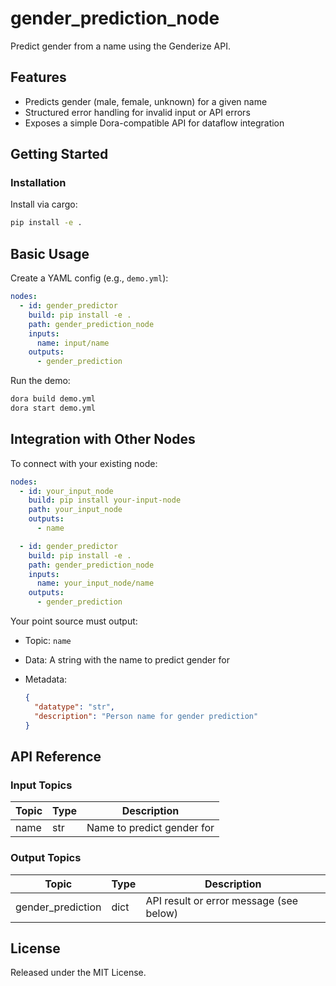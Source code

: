 # gender_prediction_node

Predict gender from a name using the Genderize API.

## Features
- Predicts gender (male, female, unknown) for a given name
- Structured error handling for invalid input or API errors
- Exposes a simple Dora-compatible API for dataflow integration

## Getting Started

### Installation
Install via cargo:
```bash
pip install -e .
```

## Basic Usage

Create a YAML config (e.g., `demo.yml`):

```yaml
nodes:
  - id: gender_predictor
    build: pip install -e .
    path: gender_prediction_node
    inputs:
      name: input/name
    outputs:
      - gender_prediction
```

Run the demo:

```bash
dora build demo.yml
dora start demo.yml
```


## Integration with Other Nodes

To connect with your existing node:

```yaml
nodes:
  - id: your_input_node
    build: pip install your-input-node
    path: your_input_node
    outputs:
      - name

  - id: gender_predictor
    build: pip install -e .
    path: gender_prediction_node
    inputs:
      name: your_input_node/name
    outputs:
      - gender_prediction
```

Your point source must output:

* Topic: `name`
* Data: A string with the name to predict gender for
* Metadata:

  ```json
  {
    "datatype": "str",
    "description": "Person name for gender prediction"
  }
  ```

## API Reference

### Input Topics

| Topic | Type | Description |
|-------|------|-------------|
| name  | str  | Name to predict gender for |

### Output Topics

| Topic             | Type  | Description                           |
|-------------------|-------|---------------------------------------|
| gender_prediction | dict  | API result or error message (see below)|


## License

Released under the MIT License.
